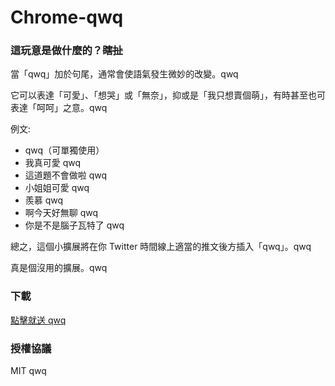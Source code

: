 Chrome-qwq
======

### 這玩意是做什麼的？<del>瞎扯</del>

當「qwq」加於句尾，通常會使語氣發生微妙的改變。qwq

它可以表達「可愛」、「想哭」或「無奈」，抑或是「我只想賣個萌」，有時甚至也可表達「呵呵」之意。qwq

例文:

- qwq（可單獨使用）
- 我真可愛 qwq
- 這道題不會做啦 qwq
- 小姐姐可愛 qwq
- 羨慕 qwq
- 啊今天好無聊 qwq
- 你是不是腦子瓦特了 qwq

總之，這個小擴展將在你 Twitter 時間線上適當的推文後方插入「qwq」。qwq

真是個沒用的擴展。qwq

### 下載

[點擊就送 qwq](https://github.com/SumiMakito/Chrome-qwq/releases/download/0.1/qwq.crx)

### 授權協議

MIT qwq